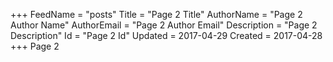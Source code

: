 +++
FeedName = "posts"
Title = "Page 2 Title"
AuthorName = "Page 2 Author Name"
AuthorEmail = "Page 2 Author Email"
Description = "Page 2 Description"
Id = "Page 2 Id"
Updated = 2017-04-29
Created = 2017-04-28
+++
Page 2
